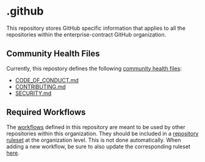 # .github

This repository stores GitHub specific information that applies to all the repositories within the
enterprise-contract GitHub organization.

## Community Health Files

Currently, this repostory defines the following [community health
files](https://docs.github.com/en/communities/setting-up-your-project-for-healthy-contributions/creating-a-default-community-health-file):

* [CODE_OF_CONDUCT.md](./CODE_OF_CONDUCT.md)
* [CONTRIBUTING.md](./CONTRIBUTING.md)
* [SECURITY.md](./SECURITY.md)

## Required Workflows

The [workflows](./workflows) defined in this repository are meant to be used by other repositories
within this organization. They should be included in a [repository
ruleset](https://docs.github.com/en/repositories/configuring-branches-and-merges-in-your-repository/managing-rulesets/about-rulesets)
at the organization level. This is not done automatically. When adding a new workflow, be sure to
also update the corresponding ruleset
[here](https://github.com/organizations/enterprise-contract/settings/rules).
